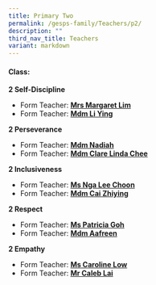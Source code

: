 ```yaml
---
title: Primary Two
permalink: /gesps-family/Teachers/p2/
description: ""
third_nav_title: Teachers
variant: markdown
---
```

#### Class:

**2 Self-Discipline**
*   Form Teacher: **[Mrs Margaret Lim](mailto:low_hong_mei_margaret@schools.gov.sg)**
*   Form Teacher: **[Mdm Li Ying](mailto:li_ying@schools.gov.sg)**
  
**2 Perseverance**
*   Form Teacher: **[Mdm Nadiah](mailto:nadiah_sheik_allahuddin@schools.gov.sg)**
*   Form Teacher: **[Mdm Clare Linda Chee](mailto:chee_lin_gia@schools.gov.sg)**

**2 Inclusiveness**
*   Form Teacher: **[Ms Nga Lee Choon](mailto:nga_lee_choon@schools.gov.sg)**
*   Form Teacher: **[Mdm Cai Zhiying](mailto:cai_zhiying@schools.gov.sg)**

**2 Respect**  
*   Form Teacher: **[Ms Patricia Goh](mailto:goh_ley_hoon_patricia@schools.gov.sg)**
*   Form Teacher: **[Mdm Aafreen](mailto:a_aafreen_fathima@schools.gov.sg)**  

**2 Empathy**
*   Form Teacher: **[Ms Caroline Low](mailto:low_kwee_choo_caroline@schools.gov.sg)**
*   Form Teacher: **[Mr Caleb Lai](mailto:lai_chee_hau@schools.gov.sg)**